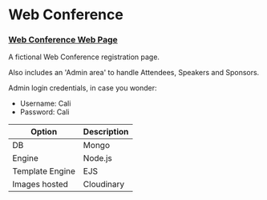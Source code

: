 # Web Conference

### __[Web Conference Web Page](https://rocky-brook-71353.herokuapp.com/webconference)__ 

A fictional Web Conference registration page.

Also includes an 'Admin area' to handle Attendees, Speakers and Sponsors.

Admin login credentials, in case you wonder: 


- Username: Cali
- Password: Cali





| Option | Description |
| ------ | ----------- |
| DB   | Mongo |
| Engine | Node.js |
| Template Engine    | EJS |
| Images hosted | Cloudinary |

